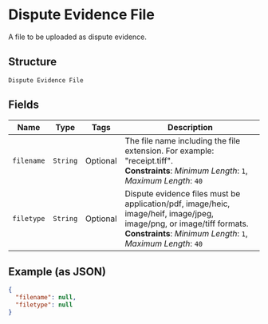 
# Dispute Evidence File

A file to be uploaded as dispute evidence.

## Structure

`Dispute Evidence File`

## Fields

| Name | Type | Tags | Description |
|  --- | --- | --- | --- |
| `filename` | `String` | Optional | The file name including the file extension. For example: "receipt.tiff".<br>**Constraints**: *Minimum Length*: `1`, *Maximum Length*: `40` |
| `filetype` | `String` | Optional | Dispute evidence files must be application/pdf, image/heic, image/heif, image/jpeg, image/png, or image/tiff formats.<br>**Constraints**: *Minimum Length*: `1`, *Maximum Length*: `40` |

## Example (as JSON)

```json
{
  "filename": null,
  "filetype": null
}
```

